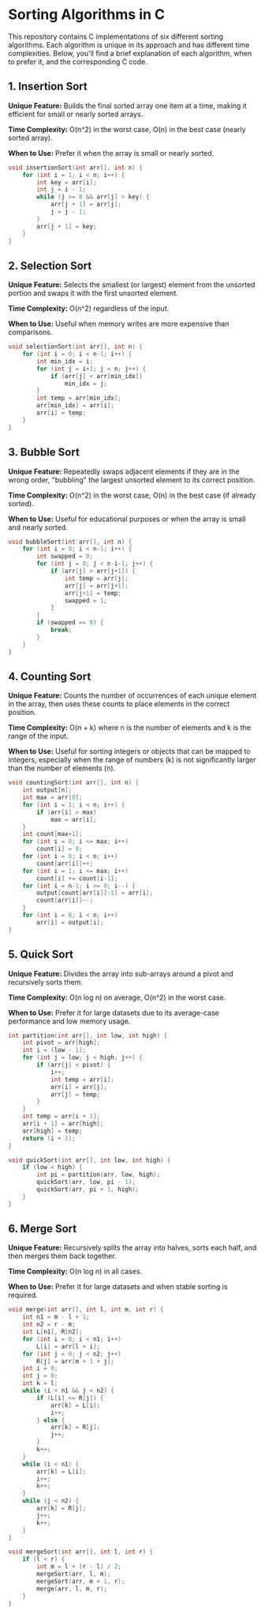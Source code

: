 
# Sorting Algorithms in C

This repository contains C implementations of six different sorting algorithms. Each algorithm is unique in its approach and has different time complexities. Below, you'll find a brief explanation of each algorithm, when to prefer it, and the corresponding C code.

## 1. Insertion Sort

**Unique Feature:** Builds the final sorted array one item at a time, making it efficient for small or nearly sorted arrays.

**Time Complexity:** O(n^2) in the worst case, O(n) in the best case (nearly sorted array).

**When to Use:** Prefer it when the array is small or nearly sorted.

```c
void insertionSort(int arr[], int n) {
    for (int i = 1; i < n; i++) {
        int key = arr[i];
        int j = i - 1;
        while (j >= 0 && arr[j] > key) {
            arr[j + 1] = arr[j];
            j = j - 1;
        }
        arr[j + 1] = key;
    }
}
```

## 2. Selection Sort

**Unique Feature:** Selects the smallest (or largest) element from the unsorted portion and swaps it with the first unsorted element.

**Time Complexity:** O(n^2) regardless of the input.

**When to Use:** Useful when memory writes are more expensive than comparisons.

```c
void selectionSort(int arr[], int n) {
    for (int i = 0; i < n-1; i++) {
        int min_idx = i;
        for (int j = i+1; j < n; j++) {
            if (arr[j] < arr[min_idx])
                min_idx = j;
        }
        int temp = arr[min_idx];
        arr[min_idx] = arr[i];
        arr[i] = temp;
    }
}
```

## 3. Bubble Sort

**Unique Feature:** Repeatedly swaps adjacent elements if they are in the wrong order, "bubbling" the largest unsorted element to its correct position.

**Time Complexity:** O(n^2) in the worst case, O(n) in the best case (if already sorted).

**When to Use:** Useful for educational purposes or when the array is small and nearly sorted.

```c
void bubbleSort(int arr[], int n) {
    for (int i = 0; i < n-1; i++) {
        int swapped = 0;
        for (int j = 0; j < n-i-1; j++) {
            if (arr[j] > arr[j+1]) {
                int temp = arr[j];
                arr[j] = arr[j+1];
                arr[j+1] = temp;
                swapped = 1;
            }
        }
        if (swapped == 0) {
            break;
        }
    }
}

```

## 4. Counting Sort

**Unique Feature:** Counts the number of occurrences of each unique element in the array, then uses these counts to place elements in the correct position.

**Time Complexity:** O(n + k) where n is the number of elements and k is the range of the input.

**When to Use:** Useful for sorting integers or objects that can be mapped to integers, especially when the range of numbers (k) is not significantly larger than the number of elements (n).

```c
void countingSort(int arr[], int n) {
    int output[n];
    int max = arr[0];
    for (int i = 1; i < n; i++) {
        if (arr[i] > max)
            max = arr[i];
    }
    int count[max+1];
    for (int i = 0; i <= max; i++)
        count[i] = 0;
    for (int i = 0; i < n; i++)
        count[arr[i]]++;
    for (int i = 1; i <= max; i++)
        count[i] += count[i-1];
    for (int i = n-1; i >= 0; i--) {
        output[count[arr[i]]-1] = arr[i];
        count[arr[i]]--;
    }
    for (int i = 0; i < n; i++)
        arr[i] = output[i];
}
```

## 5. Quick Sort

**Unique Feature:** Divides the array into sub-arrays around a pivot and recursively sorts them.

**Time Complexity:** O(n log n) on average, O(n^2) in the worst case.

**When to Use:** Prefer it for large datasets due to its average-case performance and low memory usage.

```c
int partition(int arr[], int low, int high) {
    int pivot = arr[high];
    int i = (low - 1);
    for (int j = low; j < high; j++) {
        if (arr[j] < pivot) {
            i++;
            int temp = arr[i];
            arr[i] = arr[j];
            arr[j] = temp;
        }
    }
    int temp = arr[i + 1];
    arr[i + 1] = arr[high];
    arr[high] = temp;
    return (i + 1);
}

void quickSort(int arr[], int low, int high) {
    if (low < high) {
        int pi = partition(arr, low, high);
        quickSort(arr, low, pi - 1);
        quickSort(arr, pi + 1, high);
    }
}
```

## 6. Merge Sort

**Unique Feature:** Recursively splits the array into halves, sorts each half, and then merges them back together.

**Time Complexity:** O(n log n) in all cases.

**When to Use:** Prefer it for large datasets and when stable sorting is required.

```c
void merge(int arr[], int l, int m, int r) {
    int n1 = m - l + 1;
    int n2 = r - m;
    int L[n1], R[n2];
    for (int i = 0; i < n1; i++)
        L[i] = arr[l + i];
    for (int j = 0; j < n2; j++)
        R[j] = arr[m + 1 + j];
    int i = 0;
    int j = 0;
    int k = l;
    while (i < n1 && j < n2) {
        if (L[i] <= R[j]) {
            arr[k] = L[i];
            i++;
        } else {
            arr[k] = R[j];
            j++;
        }
        k++;
    }
    while (i < n1) {
        arr[k] = L[i];
        i++;
        k++;
    }
    while (j < n2) {
        arr[k] = R[j];
        j++;
        k++;
    }
}

void mergeSort(int arr[], int l, int r) {
    if (l < r) {
        int m = l + (r - l) / 2;
        mergeSort(arr, l, m);
        mergeSort(arr, m + 1, r);
        merge(arr, l, m, r);
    }
}
```

